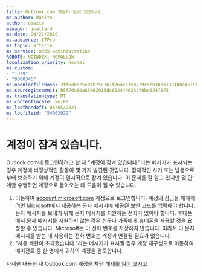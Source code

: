 ```yaml
---
title: Outlook.com 계정이 잠겨 있습니다.
ms.author: daeite
author: daeite
manager: joallard
ms.date: 04/21/2020
ms.audience: ITPro
ms.topic: article
ms.service: o365-administration
ROBOTS: NOINDEX, NOFOLLOW
localization_priority: Normal
ms.custom:
- "1979"
- "9000345"
ms.openlocfilehash: 3ff6abac5ed18750767f76aca158779c5cb3bba1324b0a451987cc37b4b0e239
ms.sourcegitcommit: b5f7da89a650d2915dc652449623c78be6247175
ms.translationtype: MT
ms.contentlocale: ko-KR
ms.lasthandoff: 08/05/2021
ms.locfileid: "54063922"
---
```

# <a name="account-locked"></a>계정이 잠겨 있습니다.

Outlook.com에 로그인하려고 할 때 "계정이 잠겨 있습니다."라는 메시지가 표시되는 경우 계정에 비정상적인 활동이 몇 가지 발견된 것입니다. 잠재적인 사기 또는 남용으로부터 보호하기 위해 계정이 일시적으로 잠겨 있습니다. 이 문제를 잘 알고 있지만 몇 단계만 수행하면 계정으로 돌아오는 데 도움이 될 수 있습니다.

1. 이동하여 [account.microsoft.com](https://go.microsoft.com/fwlink/?linkid=2090484) 계정으로 로그인합니다. 계정의 잠금을 해제하려면 Microsoft에서 제공하는 문자 메시지에 제공된 보안 코드를 입력해야 합니다. 문자 메시지를 보내기 위해 문자 메시지를 지원하는 전화가 있어야 합니다. 휴대폰에서 문자 메시지를 지원하지 않는 경우 친구나 가족에게 휴대폰을 사용할 것을 요청할 수 있습니다. Microsoft는 이 전화 번호를 저장하지 않습니다. 따라서 이 문자 메시지를 받는 데 사용하는 전화 번호는 계정과 연결될 필요가 없습니다.
2. "사용 제한이 초과했습니다."라는 메시지가 표시될 경우 계정 재구성으로 이동하여 에이전트 중 한 명에게 귀하의 계정을 검토합니다. [](https://go.microsoft.com/fwlink/?linkid=2090483)

자세한 내용은 내 Outlook.com 계정을 차단 [해제를 읽어 보시고](https://support.office.com/article/f4ad2701-d166-4d8b-8a6a-9af2a1f8a4c4?wt.mc_id=Office_Outlook_com_Alchemy) 